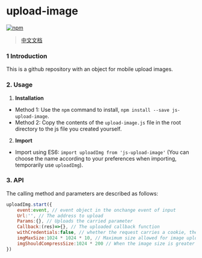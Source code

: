 # upload-image
[![npm](https://img.shields.io/npm/v/js-upload-image.svg)](https://www.npmjs.com/package/js-upload-image)
> [中文文档](https://github.com/lixilin123/upload-image/blob/master/README-zh.md)
### 1 Introduction
This is a github repository with an object for mobile upload images.
### 2. Usage
1. **Installation**
- Method 1: Use the `npm` command to install, `npm install --save js-upload-image`.
- Method 2: Copy the contents of the `upload-image.js` file in the root directory to the js file you created yourself.
2. **Import**
- Import using ES6: `import uploadImg from 'js-upload-image'`
(You can choose the name according to your preferences when importing, temporarily use `uploadImg`).
### 3. API
The calling method and parameters are described as follows:
```javascript
uploadImg.start({
    event:event, // event object in the onchange event of input
    Url:'', // The address to upload
    Params:{}, // Uploads the carried parameter
    Callback:(res)=>{}, // The uploaded callback function
    withCredentials:false, // whether the request carries a cookie, the default is not
    imgMaxSize:1024 * 1024 * 10, // Maximum size allowed for image upload, default 10M
    imgShouldCompressSize:1024 * 200 // When the image size is greater than imgShouldCompressSize to compress, default 200k
})
```